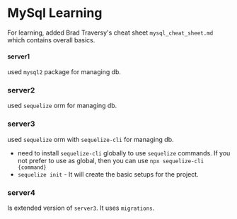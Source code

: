 # MySql Learning
For learning, added Brad Traversy's cheat sheet `mysql_cheat_sheet.md` which contains overall basics.

#### server1
used `mysql2` package for managing db.

### server2
used `sequelize` orm for managing db.

### server3
used `sequelize` orm with `sequelize-cli` for managing db.
  * need to install `sequelize-cli` globally to use `sequelize` commands. If you not prefer to use as global, then you can use `npx sequelize-cli {command}`
  * `sequelize init` - It will create the basic setups for the project.

### server4
Is extended version of `server3`. It uses `migrations`.
